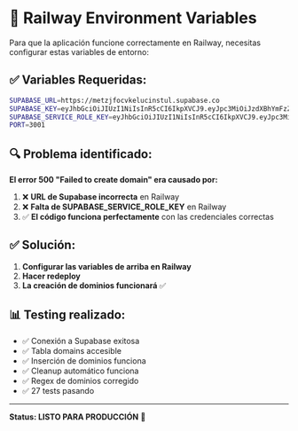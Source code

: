 # 🚀 Railway Environment Variables

Para que la aplicación funcione correctamente en Railway, necesitas configurar estas variables de entorno:

## ✅ Variables Requeridas:

```bash
SUPABASE_URL=https://metzjfocvkelucinstul.supabase.co
SUPABASE_KEY=eyJhbGciOiJIUzI1NiIsInR5cCI6IkpXVCJ9.eyJpc3MiOiJzdXBhYmFzZSIsInJlZiI6Im1ldHpqZm9jdmtlbHVjaW5zdHVsIiwicm9sZSI6ImFub24iLCJpYXQiOjE3NTc0MTMwMTksImV4cCI6MjA3Mjk4OTAxOX0.tp_Sg0giBPkSRWU17nJMNbSrbyKSm30DzsQbORcN4ts
SUPABASE_SERVICE_ROLE_KEY=eyJhbGciOiJIUzI1NiIsInR5cCI6IkpXVCJ9.eyJpc3MiOiJzdXBhYmFzZSIsInJlZiI6Im1ldHpqZm9jdmtlbHVjaW5zdHVsIiwicm9sZSI6InNlcnZpY2Vfcm9sZSIsImlhdCI6MTc1NzQxMzAxOSwiZXhwIjoyMDcyOTg5MDE5fQ.oLmAm48uUpwKjH_LhJtNaNrvo5nE9cEkAyfjQtkwCKg
PORT=3001
```

## 🔍 Problema identificado:

**El error 500 "Failed to create domain" era causado por:**

1. ❌ **URL de Supabase incorrecta** en Railway
2. ❌ **Falta de SUPABASE_SERVICE_ROLE_KEY** en Railway
3. ✅ **El código funciona perfectamente** con las credenciales correctas

## ✅ Solución:

1. **Configurar las variables de arriba en Railway**
2. **Hacer redeploy**
3. **La creación de dominios funcionará** ✅

## 📊 Testing realizado:

- ✅ Conexión a Supabase exitosa
- ✅ Tabla domains accesible  
- ✅ Inserción de dominios funciona
- ✅ Cleanup automático funciona
- ✅ Regex de dominios corregido
- ✅ 27 tests pasando

---

**Status: LISTO PARA PRODUCCIÓN** 🚀
